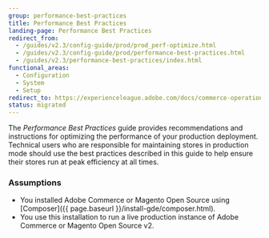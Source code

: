```yaml
---
group: performance-best-practices
title: Performance Best Practices
landing-page: Performance Best Practices
redirect_from:
  - /guides/v2.3/config-guide/prod/prod_perf-optimize.html
  - /guides/v2.3/config-guide/prod/performance-best-practices.html
  - /guides/v2.3/performance-best-practices/index.html
functional_areas:
  - Configuration
  - System
  - Setup
redirect_to: https://experienceleague.adobe.com/docs/commerce-operations/performance-best-practices/overview.html
status: migrated
---
```


The _Performance Best Practices_ guide provides recommendations and instructions for optimizing the performance of your production deployment. Technical users who are responsible for maintaining stores in production mode should use the best practices described in this guide to help ensure their stores run at peak efficiency at all times.

### Assumptions

*  You installed Adobe Commerce or Magento Open Source using [Composer]({{ page.baseurl }}/install-gde/composer.html).
*  You use this installation to run a live production instance of Adobe Commerce or Magento Open Source v2.

